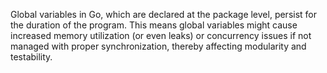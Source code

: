 Global variables in Go, which are declared at the package level, persist for the duration of the program. This means global variables might cause increased memory utilization (or even leaks) or concurrency issues if not managed with proper synchronization, thereby affecting modularity and testability. 